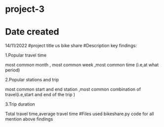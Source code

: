 # project-3
# Date created 
14/11/2022
#project title
us bike share
#Description
key findings:

1.Popular travel time

most common month , most common week ,most common time (i.e,at what period)

2.Popular stations and trip

most common start and end station ,most common combination of travel(i.e,start and end of the trip )

3.Trip duration

Total travel time,average travel time
#Files used
bikeshare.py code for all mention above findings
